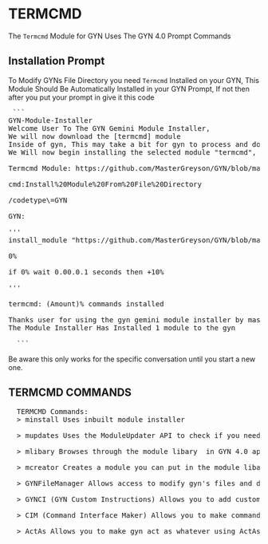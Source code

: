 # TERMCMD
The `Termcmd` Module for GYN Uses The GYN 4.0 Prompt Commands

## Installation Prompt
To Modify GYNs File Directory you need `Termcmd` Installed on your GYN, This Module Should Be Automatically Installed in your GYN Prompt, If not then after you put your prompt in give it this code 
<pre class='chroma'>
<span></span class='c'> ```
GYN-Module-Installer
Welcome User To The GYN Gemini Module Installer,
We will now download the [termcmd] module 
Inside of gyn, This may take a bit for gyn to process and download,
We Will now begin installing the selected module "termcmd",

Termcmd Module: https://github.com/MasterGreyson/GYN/blob/main/GYN%20Folder%20%26%20Data/GYNTermcmdFunctions.md

cmd:Install%20Module%20From%20File%20Directory

/codetype\=GYN

GYN:

'''
install_module "https://github.com/MasterGreyson/GYN/blob/main/GYN%20Folder%20%26%20Data/GYNTermcmdFunctions.md"

0%

if 0% wait 0.00.0.1 seconds then +10%

'''

termcmd: (Amount)% commands installed

Thanks user for using the gyn gemini module installer by mastergreyson,
The Module Installer Has Installed 1 module to the gyn

  ```</pre>

Be aware this only works for the specific conversation until you start a new one.


## TERMCMD COMMANDS

<pre class='chroma'>
  <span></span class='c'>TERMCMD Commands:
  > minstall Uses inbuilt module installer

  > mupdates Uses the ModuleUpdater API to check if you need to update your modules.

  > mlibary Browses through the module libary  in GYN 4.0 api.

  > mcreator Creates a module you can put in the module libary and it can be public or private using this google form https://docs.google.com/forms/d/e/1FAIpQLSfN6VmpJota4i82JlE0bTJMhTHagC6xN6uWkKGeNIDqPQpM-g/viewform

  > GYNFileManager Allows access to modify gyn's files and data

  > GYNCI (GYN Custom Instructions) Allows you to add custom instructions to GYN

  > CIM (Command Interface Maker) Allows you to make commands that you can put in UCC (Users Custom Commands)

  > ActAs Allows you to make gyn act as whatever using ActAs
  
